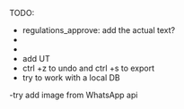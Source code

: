 TODO:


- regulations_approve: add the actual text?
- 
- 
- add UT
- ctrl +z to undo and ctrl +s to export
- try to work with a local DB

-try add image from WhatsApp api	



